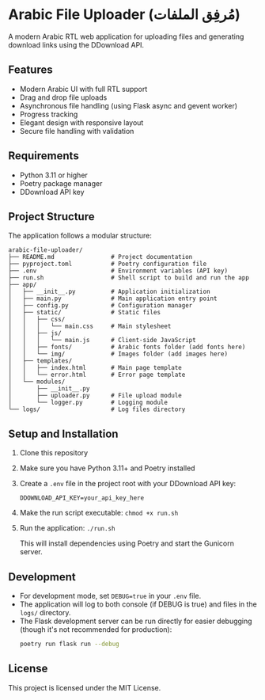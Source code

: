 # Arabic File Uploader (مُرفِق الملفات)

A modern Arabic RTL web application for uploading files and generating download links using the DDownload API.

## Features

- Modern Arabic UI with full RTL support
- Drag and drop file uploads
- Asynchronous file handling (using Flask async and gevent worker)
- Progress tracking
- Elegant design with responsive layout
- Secure file handling with validation

## Requirements

- Python 3.11 or higher
- Poetry package manager
- DDownload API key

## Project Structure

The application follows a modular structure:
```
arabic-file-uploader/
├── README.md                # Project documentation
├── pyproject.toml           # Poetry configuration file
├── .env                     # Environment variables (API key)
├── run.sh                   # Shell script to build and run the app
├── app/
│   ├── __init__.py          # Application initialization
│   ├── main.py              # Main application entry point
│   ├── config.py            # Configuration manager
│   ├── static/              # Static files
│   │   ├── css/
│   │   │   └── main.css     # Main stylesheet
│   │   ├── js/
│   │   │   └── main.js      # Client-side JavaScript
│   │   ├── fonts/           # Arabic fonts folder (add fonts here)
│   │   └── img/             # Images folder (add images here)
│   ├── templates/
│   │   ├── index.html       # Main page template
│   │   └── error.html       # Error page template
│   └── modules/
│       ├── __init__.py
│       ├── uploader.py      # File upload module
│       └── logger.py        # Logging module
└── logs/                    # Log files directory
```

## Setup and Installation

1.  Clone this repository
2.  Make sure you have Python 3.11+ and Poetry installed
3.  Create a `.env` file in the project root with your DDownload API key:
    ```
    DDOWNLOAD_API_KEY=your_api_key_here
    ```
4.  Make the run script executable: `chmod +x run.sh`
5.  Run the application: `./run.sh`

    This will install dependencies using Poetry and start the Gunicorn server.

## Development

-   For development mode, set `DEBUG=true` in your `.env` file.
-   The application will log to both console (if DEBUG is true) and files in the `logs/` directory.
-   The Flask development server can be run directly for easier debugging (though it's not recommended for production):
    ```bash
    poetry run flask run --debug
    ```

## License

This project is licensed under the MIT License.
